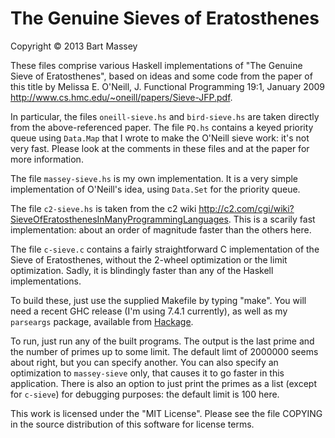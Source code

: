 # The Genuine Sieves of Eratosthenes
Copyright © 2013 Bart Massey

These files comprise various Haskell implementations of "The
Genuine Sieve of Eratosthenes", based on ideas and some code
from the paper of this title by Melissa E. O'Neill,
J. Functional Programming 19:1, January 2009
<http://www.cs.hmc.edu/~oneill/papers/Sieve-JFP.pdf>.

In particular, the files `oneill-sieve.hs` and
`bird-sieve.hs` are taken directly from the above-referenced
paper. The file `PQ.hs` contains a keyed priority queue
using `Data.Map` that I wrote to make the O'Neill sieve
work: it's not very fast. Please look at the comments in
these files and at the paper for more information.

The file `massey-sieve.hs` is my own implementation. It is a
very simple implementation of O'Neill's idea, using
`Data.Set` for the priority queue.

The file `c2-sieve.hs` is taken from the c2 wiki
<http://c2.com/cgi/wiki?SieveOfEratosthenesInManyProgrammingLanguages>.
This is a scarily fast implementation: about an order of
magnitude faster than the others here.

The file `c-sieve.c` contains a fairly straightforward C
implementation of the Sieve of Eratosthenes, without the
2-wheel optimization or the limit optimization. Sadly, it is
blindingly faster than any of the Haskell implementations.

To build these, just use the supplied Makefile by typing
"make". You will need a recent GHC release (I'm using 7.4.1
currently), as well as my `parseargs` package, available
from [Hackage](http://hackage.haskell.org/package/parseargs).

To run, just run any of the built programs. The output is
the last prime and the number of primes up to some
limit. The default limt of 2000000 seems about right, but
you can specify another. You can also specify an
optimization to `massey-sieve` only, that causes it to go
faster in this application. There is also an option to just
print the primes as a list (except for `c-sieve`) for
debugging purposes: the default limit is 100 here.

This work is licensed under the "MIT License".  Please see
the file COPYING in the source distribution of this software
for license terms.
